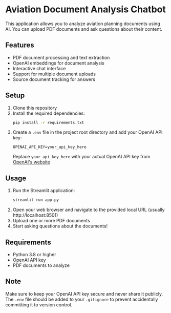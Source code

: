 # Aviation Document Analysis Chatbot

This application allows you to analyze aviation planning documents using AI. You can upload PDF documents and ask questions about their content.

## Features

- PDF document processing and text extraction
- OpenAI embeddings for document analysis
- Interactive chat interface
- Support for multiple document uploads
- Source document tracking for answers

## Setup

1. Clone this repository
2. Install the required dependencies:
   ```bash
   pip install -r requirements.txt
   ```
3. Create a `.env` file in the project root directory and add your OpenAI API key:
   ```
   OPENAI_API_KEY=your_api_key_here
   ```
   Replace `your_api_key_here` with your actual OpenAI API key from [OpenAI's website](https://platform.openai.com/api-keys)

## Usage

1. Run the Streamlit application:
   ```bash
   streamlit run app.py
   ```
2. Open your web browser and navigate to the provided local URL (usually http://localhost:8501)
3. Upload one or more PDF documents
4. Start asking questions about the documents!

## Requirements

- Python 3.8 or higher
- OpenAI API key
- PDF documents to analyze

## Note

Make sure to keep your OpenAI API key secure and never share it publicly. The `.env` file should be added to your `.gitignore` to prevent accidentally committing it to version control. 